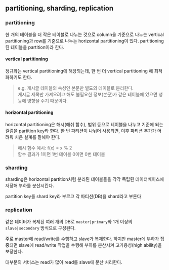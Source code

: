 ## partitioning, sharding, replication

### partitioning

한 개의 테이블을 더 작은 테이블로 나누는 것으로 column을 기준으로 나누는 vertical partitioning과 row를 기준으로 나누는 horizontal partitioning이 있다. partitioning된 테이블을 partition이라 한다.

#### vertical partitioning

정규화는 vertical partitioning에 해당되는데, 한 번 더 vertical partitioning 해 최적화하기도 한다.

> e.g. 게시글 테이블의 속성인 본문만 별도의 테이블로 분리한다.\
> 게시글 제목만 가져오려고 해도 불필요한 정보(본문)가 같은 테이블에 있으면 성능에 영향을 주기 때문이다.

#### horizontal partitioning

horizontal partitioning은 해시(해쉬 함수), 범위 등으로 테이블을 나누고 기준에 되는 컬럼을 partition key라 한다. 한 번 파티션이 나뉘어 사용되면, 이후 파티션 추가가 어려워 처음 설계를 잘해야 한다.

> 해시 함수 예시: f(x) = x % 2\
> 함수 결과가 1이면 1번 테이블 0이면 0번 테이블

### sharding

sharding은 horizontal partition처럼 분리된 테이블들을 각각 독립된 데이터베이스에 저장해 부하를 분산시킨다.

partition key를 shard key라 부르고 각 파티션(DB)을 shard라고 부른다

### replication

같은 데이터가 복제된 여러 개의 DB로 `master|primary`와 1개 이상의 `slave|secondary` 방식으로 구성된다.

주로 master에 read/write를 수행하고 slave가 복제한다. 하지만 master에 부하가 집중되면 slave에 read/write 작업을 수행해 부하를 분산시켜 고가용성(high ability)을 보장한다.

대부분의 서비스는 read가 많아 read를 slave에 분산 처리한다.
